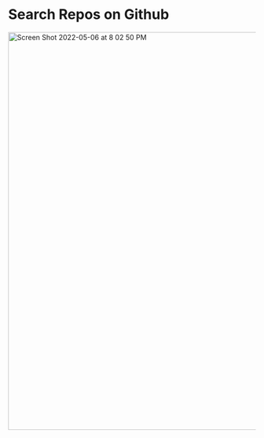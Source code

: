 # Search Repos on Github

<img width="808" alt="Screen Shot 2022-05-06 at 8 02 50 PM" src="https://user-images.githubusercontent.com/20393435/167127859-e7eea2e2-c90d-468c-ad49-df03db940b2c.png">

